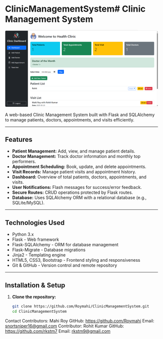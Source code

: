 # ClinicManagementSystem# Clinic Management System
![Clinic Dashboard](dashboard.png)



A web-based Clinic Management System built with Flask and SQLAlchemy to manage patients, doctors, appointments, and visits efficiently.

---

## Features

- **Patient Management:** Add, view, and manage patient details.
- **Doctor Management:** Track doctor information and monthly top performers.
- **Appointment Scheduling:** Book, update, and delete appointments.
- **Visit Records:** Manage patient visits and appointment history.
- **Dashboard:** Overview of total patients, doctors, appointments, and visits.
- **User Notifications:** Flash messages for success/error feedback.
- **Secure Routes:** CRUD operations protected by Flask routes.
- **Database:** Uses SQLAlchemy ORM with a relational database (e.g., SQLite/MySQL).

---

## Technologies Used

- Python 3.x
- Flask - Web framework
- Flask-SQLAlchemy - ORM for database management
- Flask-Migrate - Database migrations
- Jinja2 - Templating engine
- HTML5, CSS3, Bootstrap - Frontend styling and responsiveness
- Git & GitHub - Version control and remote repository

---

## Installation & Setup

1. **Clone the repository:**

   ```bash
   git clone https://github.com/Roymahi/ClinicManagementSystem.git
   cd ClinicManagementSystem
   ```

Contact
Contributors: Mahi Roy
GitHub: https://github.com/Roymahi
Email: snortsniper16@gmail.com
Contributor: Rohit Kumar
GitHub: https://github.com/rkstm7
Email: rkstm9@gmail.com
